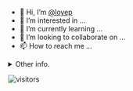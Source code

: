 - 👋 Hi, I’m [@loyep](https://github.com/loyep)
- 👀 I’m interested in ...
- 🌱 I’m currently learning ...
- 💞️ I’m looking to collaborate on ...
- 📫 How to reach me ...

<details>
  <summary>Other info.</summary>
  <br>

<!--START_SECTION:waka-->

```text
Vue.js       19 hrs 36 mins  █████████████████░░░░░░░░   68.54 %
TypeScript   4 hrs 6 mins    ███▓░░░░░░░░░░░░░░░░░░░░░   14.34 %
JSON         2 hrs 16 mins   ██░░░░░░░░░░░░░░░░░░░░░░░   07.94 %
JavaScript   57 mins         █░░░░░░░░░░░░░░░░░░░░░░░░   03.38 %
Other        27 mins         ▒░░░░░░░░░░░░░░░░░░░░░░░░   01.62 %
```

<!--END_SECTION:waka-->

</details>

![visitors](https://visitor-badge.glitch.me/badge?page_id=loyep.loyep)
